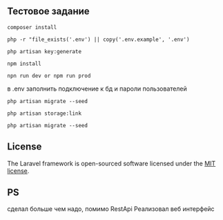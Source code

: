 
## Тестовое задание

```terminal
composer install
```

```terminal
php -r "file_exists('.env') || copy('.env.example', '.env')
```

```terminal
php artisan key:generate
```
```terminal
npm install
```
```terminal
npn run dev or npm run prod
```
в .env заполнить подключение к бд и пароли пользователей
```terminal
php artisan migrate --seed
```
```terminal
php artisan storage:link
```
```terminal
php artisan migrate --seed
```


## License

The Laravel framework is open-sourced software licensed under the [MIT license](https://opensource.org/licenses/MIT).

## PS
сделал больше чем надо, помимо RestApi Реализовал веб интерфейс